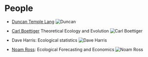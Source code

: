 # People
* [Duncan Temple Lang](http://www.stat.ucdavis.edu/~duncan/) 
![Duncan](http://www.stat.ucdavis.edu/~duncan/duncanface.jpg)

* [Carl Boettiger](http://carlboettiger.info) Theoretical Ecology and Evolution
![Carl Boettiger](http://en.gravatar.com/userimage/12904315/7edea703b826fbbe07f2ae4d95b8416b.jpg)

* Dave Harris: Ecological statistics
![Dave Harris](http://davharris.github.com/medium%20face.jpg)

* [Noam Ross](http://www.noamross.net): Ecological Forecasting and Economics
![Noam Ross](http://dl.dropbox.com/u/3356641/Noam_Ross_Photo_June_2011.jpg)